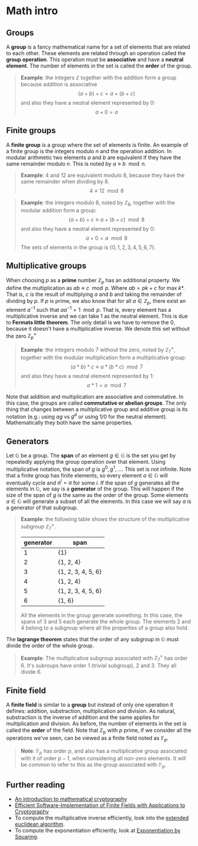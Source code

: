 # Math intro
## Groups
A **group** is a fancy mathematical name for a set of elements that are related to each other. These elements are related through an operation called the **group operation**. This operation must be **associative** and have a **neutral element**. The number of elements in the set is called the **order** of the group.

> **Example**: the integers $\mathbb{Z}$ together with the addition form a group because addition is associative
> $$(a + b) + c = a + (b + c)$$
> and also they have a neutral element represented by $0$:
> $$a + 0 = a$$

## Finite groups
A **finite group** is a group where the set of elements is finite. An example of a finite group is the integers modulo $n$ and the operation addition. In modular arithmetic two elements $a$ and $b$ are equivalent if they have the same remainder modulo $n$. This is noted by $a \equiv b \mod n$.

> **Example**: 4 and 12 are equivalent modulo 8, because they have the same remainder when dividing by 8.
> $$4 \equiv 12 \mod 8$$

> **Example**: the integers modulo 8, noted by $\mathbb{Z}_8$, together with the modular addition form a group:
> $$(a + b) + c \equiv a + (b + c) \mod 8$$
> and also they have a neutral element represented by $0$:
> $$a + 0 = a \mod 8$$
> The sets of elements in the group is $\{0, 1, 2, 3, 4, 5, 6, 7\}$.

## Multiplicative groups
When choosing $p$ as a **prime** number $\mathbb{Z}_p$ has an additional property. We define the multiplication as $ab \equiv c \mod p$. Where $ab = pk + c$ for max $k$*. That is, $c$ is the result of multiplying $a$ and $b$ and taking the remainder of dividing by $p$. If $p$ is prime, we also know that for all $a \in \mathbb{Z}_p$, there exist an element $a^{-1}$ such that $a a^{-1}=1 \mod p$. That is, every element has a multiplicative inverse and we can take $1$ as the neutral element. This is due to **Fermats little theorem**. The only detail is we have to remove the $0$, because it doesn't have a multiplicative inverse. We denote this set without the zero $\mathbb{Z}_p^{\times}$

> **Example**: the integers modulo 7 without the zero, noted by $\mathbb{Z}_7^{\times}$, together with the modular multiplication form a multiplicative group:
> $$(a * b) * c \equiv a * (b * c) \mod 7$$
> and also they have a neutral element represented by $1$:
> $$a * 1 = a \mod 7$$

Note that addition and multiplication are associative and commutative. In this case, the groups are called **commutative or abelian groups**. The only thing that changes between a multiplicative group and additive group is its notation (e.g.: using $ag$ vs $g^a$ or using $1$/$0$ for the neutral element). Mathematically they both have the same properties.

## Generators
Let $\mathbb{G}$ be a group. The **span** of an element $g \in \mathbb{G}$ is the set you get by repeatedly applying the group operation over that element. Using multiplicative notation, the span of $g$ is ${g^0, g^1, \dots}$. This set is not infinite. Note that a finite group has finite elements, so every element $a \in \mathbb{G}$ will eventually cycle and $a^i=a$ for some $i$. If the span of $g$ generates all the elements in $\mathbb{G}$, we say is a **generator** of the group. This will happen if the size of the span of $g$ is the same as the order of the group. Some elements $a \in \mathbb{G}$ will generate a subset of all the elements. In this case we will say $a$ is a generator of that subgroup.

> **Example**: the following table shows the structure of the multiplicative subgroup $\mathbb{Z}_7^{\times}$.
>
> | generator | span               |
> |-----------|--------------------|
> |  1        | {1}                |
> |  2        | {1, 2, 4}          |
> |  3        | {1, 2, 3, 4, 5, 6} |
> |  4        | {1, 2, 4}          |
> |  5        | {1, 2, 3, 4, 5, 6} |
> |  6        | {1, 6}             |
>
> All the elements in the group generate something. In this case, the spans of 3 and 5 each generate the whole group. The elements 2 and 4 belong
> to a subgroup where all the properties of a group also hold.

The **lagrange theorem** states that the order of any subgroup in $\mathbb{G}$ must divide the order of the whole group.

> **Example**: The multiplicative subgroup associated with $\mathbb{Z}_7^{\times}$ has order 6. It's subroups have order 1 (trivial subgroup), 2 and 3. They all divide 6.

## Finite field
A **finite field** is similar to a **group** but instead of only one operation it defines: addition, substraction, multiplication and division. As natural, substraction is the inverse of addition and the same applies for multiplication and division. As before, the number of elements in the set is called the **order** of the field. Note that $\mathbb{Z_p}$ with $p$ prime, if we consider all the operations we've seen, can be viewed as a finite field noted as $\mathbb{F}_p$.

> **Note**: $\mathbb{F}_p$ has order $p$, and also has a multiplicative group associated with it of order $p-1$, when considering all non-zero elements. It will be common to refer to this as the group associated with $\mathbb{F}_p$.

## Further reading
- [An introduction to mathematical cryptography](https://link.springer.com/book/10.1007/978-0-387-77993-5)
- [Efficient Software-Implementation of Finite Fields with Applications to Cryptography](https://link.springer.com/article/10.1007/s10440-006-9046-1)
- To compute the multiplicative inverse efficiently, look into the [extended euclidean algorithm](https://en.wikipedia.org/wiki/Extended_Euclidean_algorithm#:~:text=The%20extended%20Euclidean%20algorithm%20is%20the%20essential%20tool%20for%20computing,fields%20of%20non%2Dprime%20order).
- To compute the exponentiation efficiently, look at [Exponentiation by Squaring](https://en.wikipedia.org/wiki/Exponentiation_by_squaring).
